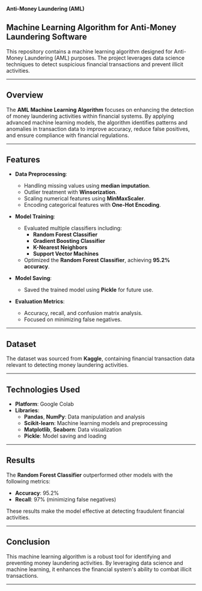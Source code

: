 **Anti-Money Laundering (AML)**

## **Machine Learning Algorithm for Anti-Money Laundering Software**

This repository contains a machine learning algorithm designed for Anti-Money Laundering (AML) purposes. The project leverages data science techniques to detect suspicious financial transactions and prevent illicit activities.

---

## **Overview**

The **AML Machine Learning Algorithm** focuses on enhancing the detection of money laundering activities within financial systems. By applying advanced machine learning models, the algorithm identifies patterns and anomalies in transaction data to improve accuracy, reduce false positives, and ensure compliance with financial regulations.

---

## **Features**

- **Data Preprocessing**:
  - Handling missing values using **median imputation**.
  - Outlier treatment with **Winsorization**.
  - Scaling numerical features using **MinMaxScaler**.
  - Encoding categorical features with **One-Hot Encoding**.

- **Model Training**:
  - Evaluated multiple classifiers including:
    - **Random Forest Classifier**
    - **Gradient Boosting Classifier**
    - **K-Nearest Neighbors**
    - **Support Vector Machines**
  - Optimized the **Random Forest Classifier**, achieving **95.2% accuracy**.

- **Model Saving**:
  - Saved the trained model using **Pickle** for future use.

- **Evaluation Metrics**:
  - Accuracy, recall, and confusion matrix analysis.
  - Focused on minimizing false negatives.

---

## **Dataset**

The dataset was sourced from **Kaggle**, containing financial transaction data relevant to detecting money laundering activities.

---

## **Technologies Used**

- **Platform**: Google Colab
- **Libraries**:
  - **Pandas**, **NumPy**: Data manipulation and analysis
  - **Scikit-learn**: Machine learning models and preprocessing
  - **Matplotlib**, **Seaborn**: Data visualization
  - **Pickle**: Model saving and loading

---

## **Results**

The **Random Forest Classifier** outperformed other models with the following metrics:
- **Accuracy**: 95.2%
- **Recall**: 97% (minimizing false negatives)

These results make the model effective at detecting fraudulent financial activities.

---

## **Conclusion**

This machine learning algorithm is a robust tool for identifying and preventing money laundering activities. By leveraging data science and machine learning, it enhances the financial system's ability to combat illicit transactions.

---
